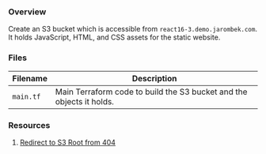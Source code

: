 ### Overview

Create an S3 bucket which is accessible from `react16-3.demo.jarombek.com`.  It holds JavaScript, HTML, and CSS 
assets for the static website.

### Files

| Filename             | Description                                                                             |
|----------------------|-----------------------------------------------------------------------------------------|
| `main.tf`            | Main Terraform code to build the S3 bucket and the objects it holds.                    |

### Resources

1) [Redirect to S3 Root from 404](https://gist.github.com/danilop/d4ff43835e469043e95e)